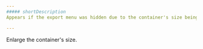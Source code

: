 ```yaml
---
##### shortDescription
Appears if the export menu was hidden due to the container's size being too small.

---
```

Enlarge the container's size.